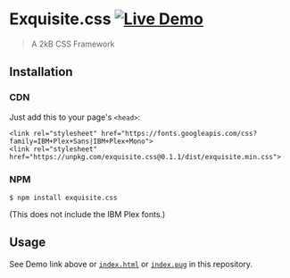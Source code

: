 # Exquisite.css [![Live Demo][demo.svg]][demo]

> A 2kB CSS Framework

## Installation

### CDN

Just add this to your page's `<head>`:

```
<link rel="stylesheet" href="https://fonts.googleapis.com/css?family=IBM+Plex+Sans|IBM+Plex+Mono">
<link rel="stylesheet" href="https://unpkg.com/exquisite.css@0.1.1/dist/exquisite.min.css">
```

### NPM

```
$ npm install exquisite.css
```

(This does not include the IBM Plex fonts.)

## Usage

See Demo link above or [`index.html`][index.html] or [`index.pug`][index.pug] in this repository.

[demo]: https://utkarshkukreti.github.io/exquisite.css
[demo.svg]: https://img.shields.io/badge/Live%20Demo-brightgreen.svg?longCache=true
[index.html]: https://github.com/utkarshkukreti/exquisite.css/blob/master/index.html
[index.pug]: https://github.com/utkarshkukreti/exquisite.css/blob/master/index.pug
